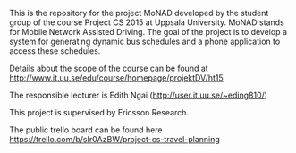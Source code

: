 This is the repository for the project MoNAD developed by the student group of the course Project CS 2015 at Uppsala University. MoNAD stands for Mobile Network Assisted Driving. The goal of the project is to develop a system for generating dynamic bus schedules and a phone application to access these schedules.

Details about the scope of the course can be found at http://www.it.uu.se/edu/course/homepage/projektDV/ht15

The responsible lecturer is Edith Ngai (http://user.it.uu.se/~eding810/)

This project is supervised by Ericsson Research. 

The public trello board can be found here https://trello.com/b/sIr0AzBW/project-cs-travel-planning


